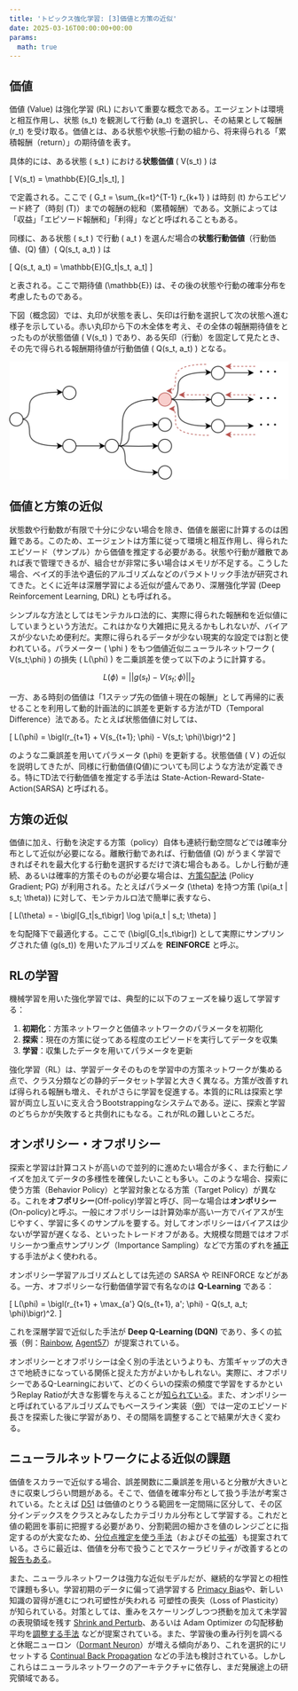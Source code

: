 ```yaml
---
title: 'トピックス強化学習: [3]価値と方策の近似'
date: 2025-03-16T00:00:00+00:00
params:
  math: true
---
```


## 価値

価値 (Value) は強化学習 (RL) において重要な概念である。エージェントは環境と相互作用し、状態 \(s_t\) を観測して行動 \(a_t\) を選択し、その結果として報酬 \(r_t\) を受け取る。価値とは、ある状態や状態–行動の組から、将来得られる「累積報酬（return）」の期待値を表す。

具体的には、ある状態 \( s_t \) における**状態価値** \( V(s_t) \) は

\[
V(s_t) = \mathbb{E}[G_t|s_t],
\]

で定義される。ここで \( G_t = \sum_{k=t}^{T-1} r_{k+1} \) は時刻 \(t\) からエピソード終了（時刻 \(T\)）までの報酬の総和（累積報酬）である。文脈によっては「収益」「エピソード報酬和」「利得」などと呼ばれることもある。

同様に、ある状態 \( s_t \) で行動 \( a_t \) を選んだ場合の**状態行動価値**（行動価値、\(Q\) 値）\( Q(s_t, a_t) \) は

\[
Q(s_t, a_t) = \mathbb{E}[G_t|s_t, a_t]
\]

と表される。ここで期待値 \(\mathbb{E}\) は、その後の状態や行動の確率分布を考慮したものである。

下図（概念図）では、丸印が状態を表し、矢印は行動を選択して次の状態へ進む様子を示している。赤い丸印から下の木全体を考え、その全体の報酬期待値をとったものが状態価値 \( V(s_t) \) であり、ある矢印（行動）を固定して見たとき、その先で得られる報酬期待値が行動価値 \( Q(s_t, a_t) \) となる。

![](graph.png)

## 価値と方策の近似

状態数や行動数が有限で十分に少ない場合を除き、価値を厳密に計算するのは困難である。このため、エージェントは方策に従って環境と相互作用し、得られたエピソード（サンプル）から価値を推定する必要がある。状態や行動が離散であれば表で管理できるが、組合せが非常に多い場合はメモリが不足する。こうした場合、ベイズ的手法や遺伝的アルゴリズムなどのパラメトリック手法が研究されてきた。とくに近年は深層学習による近似が盛んであり、深層強化学習 (Deep Reinforcement Learning, DRL) とも呼ばれる。

シンプルな方法としてはモンテカルロ法的に、実際に得られた報酬和を近似値にしていまうという方法だ。これはかなり大雑把に見えるかもしれないが、バイアスが少ないため便利だ。実際に得られるデータが少ない現実的な設定では割と使われている。パラメーター \( \phi \) をもつ価値近似ニューラルネットワーク \( V(s_t;\phi) \) の損失 \( L(\phi) \) を二乗誤差を使って以下のように計算する。

$$
L(\phi) = || g(s_t) - V(s_t; \phi) ||_2
$$

一方、ある時刻の価値は「1ステップ先の価値＋現在の報酬」として再帰的に表せることを利用して動的計画法的に誤差を更新する方法がTD（Temporal Difference）法である。たとえば状態価値に対しては、

\[
L(\phi) = \bigl(r_{t+1} + V(s_{t+1}; \phi) - V(s_t; \phi)\bigr)^2
\]

のような二乗誤差を用いてパラメータ \(\phi\) を更新する。状態価値 \( V \) の近似を説明してきたが、同様に行動価値(Q値)についても同じような方法が定義できる。特にTD法で行動価値を推定する手法は State-Action-Reward-State-Action(SARSA) と呼ばれる。

## 方策の近似

価値に加え、行動を決定する方策（policy）自体も連続行動空間などでは確率分布として近似が必要になる。離散行動であれば、行動価値 \(Q\) がうまく学習できればそれを最大化する行動を選択するだけで済む場合もある。しかし行動が連続、あるいは確率的方策そのものが必要な場合は、[方策勾配法](https://papers.nips.cc/paper/1713-policy-gradient-methods-for-reinforcement-learning-with-function-approximation.pdf) (Policy Gradient; PG) が利用される。たとえばパラメータ \(\theta\) を持つ方策 \(\pi(a_t | s_t; \theta)\) に対して、モンテカルロ法で簡単に表すなら、

\[
L(\theta) = - \bigl[G_t|s_t\bigr] \log \pi(a_t | s_t; \theta)
\]

を勾配降下で最適化する。ここで \(\bigl[G_t|s_t\bigr]\) として実際にサンプリングされた値 \(g(s_t)\) を用いたアルゴリズムを **REINFORCE** と呼ぶ。

## RLの学習

機械学習を用いた強化学習では、典型的に以下のフェーズを繰り返して学習する：

1. **初期化**：方策ネットワークと価値ネットワークのパラメータを初期化
2. **探索**：現在の方策に従ってある程度のエピソードを実行してデータを収集
3. **学習**：収集したデータを用いてパラメータを更新

強化学習（RL）は、学習データそのものを学習中の方策ネットワークが集める点で、クラス分類などの静的データセット学習と大きく異なる。方策が改善すれば得られる報酬も増え、それがさらに学習を促進する。本質的にRLは探索と学習が両立し互いに支え合うBootstrappingなシステムである。逆に、探索と学習のどちらかが失敗すると共倒れにもなる。これがRLの難しいところだ。

## オンポリシー・オフポリシー

探索と学習は計算コストが高いので並列的に進めたい場合が多く、また行動にノイズを加えてデータの多様性を確保したいことも多い。このような場合、探索に使う方策（Behavior Policy）と学習対象となる方策（Target Policy）が異なる。これを**オフポリシー**(Off-policy)学習と呼び、同一な場合は**オンポリシー**(On-policy)と呼ぶ。一般にオフポリシーは計算効率が高い一方でバイアスが生じやすく、学習に多くのサンプルを要する。対してオンポリシーはバイアスは少ないが学習が遅くなる、といったトレードオフがある。大規模な問題ではオフポリシーかつ重点サンプリング（Importance Sampling）などで方策のずれを[補正](https://arxiv.org/abs/1606.02647)する手法がよく使われる。

オンポリシー学習アルゴリズムとしては先述の SARSA や REINFORCE などがある。一方、オフポリシーな行動価値学習で有名なのは **Q-Learning** である：

\[
L(\phi) = \bigl(r_{t+1} + \max_{a'} Q(s_{t+1}, a'; \phi) - Q(s_t, a_t; \phi)\bigr)^2.
\]

これを深層学習で近似した手法が **Deep Q-Learning (DQN)** であり、多くの拡張（例：[Rainbow](https://arxiv.org/abs/1710.02298), [Agent57](https://arxiv.org/abs/2003.13350)）が提案されている。

オンポリシーとオフポリシーは全く別の手法というよりも、方策ギャップの大きさで地続きになっている関係と捉えた方がよいかもしれない。実際に、オフポリシーであるQ-Learningにおいて、どのくらいの探索の頻度で学習をするかというReplay Ratioが大きな影響を与えることが[知られている](https://arxiv.org/abs/2205.07802)。また、オンポリシーと呼ばれているアルゴリズムでもベースライン実装（[例](https://github.com/DLR-RM/stable-baselines3)）では一定のエピソード長さを探索した後に学習があり、その間隔を調整することで結果が大きく変わる。

## ニューラルネットワークによる近似の課題

価値をスカラーで近似する場合、誤差関数に二乗誤差を用いると分散が大きいときに収束しづらい問題がある。そこで、価値を確率分布として扱う手法が考案されている。たとえば [D51](https://arxiv.org/abs/1707.06887) は価値のとりうる範囲を一定間隔に区分して、その区分インデックスをクラスとみなしたカテゴリカル分布として学習する。これだと値の範囲を事前に把握する必要があり、分割範囲の細かさを値のレンジごとに指定するのが大変なため、[分位点推定を使う手法](https://arxiv.org/abs/1806.06923)（およびその[拡張](https://arxiv.org/abs/1911.02140)）も提案されている。さらに最近は、価値を分布で扱うことでスケーラビリティが改善するとの[報告もある](https://arxiv.org/abs/2403.03950)。

また、ニューラルネットワークは強力な近似モデルだが、継続的な学習との相性で課題も多い。学習初期のデータに偏って過学習する [Primacy Bias](https://arxiv.org/abs/2205.07802)や、新しい知識の習得が進むにつれ可塑性が失われる 可塑性の喪失（Loss of Plasticity） が知られている。対策としては、重みをスケーリングしつつ摂動を加えて未学習の表現領域を残す [Shrink and Perturb](https://arxiv.org/abs/1910.08475)、あるいは Adam Optimizer の勾配移動平均を[調整する手法](http://arxiv.org/abs/2303.01486) などが提案されている。また、学習後の重み行列を調べると休眠ニューロン（[Dormant Neuron](https://arxiv.org/abs/2302.12902)）が増える傾向があり、これを選択的にリセットする [Continual Back Propagation](https://www.nature.com/articles/s41586-024-07711-7) などの手法も検討されている。しかしこれらはニューラルネットワークのアーキテクチャに依存し、まだ発展途上の研究領域である。